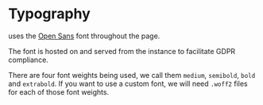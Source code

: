 # Typography

<ToughZone /> uses the [Open Sans](https://fonts.google.com/specimen/Open+Sans) font throughout the page.

The font is hosted on and served from the instance to facilitate GDPR compliance.

There are four font weights being used, we call them `medium`, `semibold`, `bold` and `extrabold`.
If you want to use a custom font, we will need `.woff2` files for each of those font weights.
